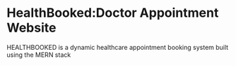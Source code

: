 # HealthBooked:Doctor Appointment Website
HEALTHBOOKED is a dynamic healthcare appointment booking system built using the MERN stack
